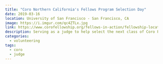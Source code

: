 ```yaml
---
title: "Coro Northern California's Fellows Program Selection Day"
date: 2019-03-16
location: University of San Francisco - San Francisco, CA
image: https://i.imgur.com/qc4ZTLx.jpg
link: https://www.corofellowship.org/fellows-in-action/fellowship-locations/coro-fellowship-san-francisco/
description: Serving as a judge to help select the next class of Coro Fellows.
categories:
  - volunteering
tags:
  - coro
  - judge
---
```

